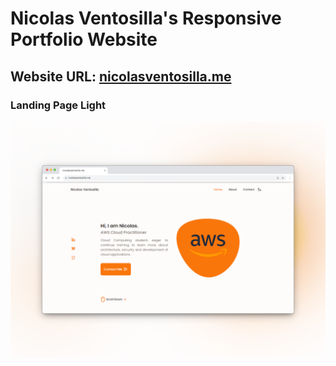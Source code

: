 # Nicolas Ventosilla's Responsive Portfolio Website
## Website URL: [nicolasventosilla.me](https://nicolasventosilla.me/)

### Landing Page Light

![preview img](./assets/img/landing.png)
